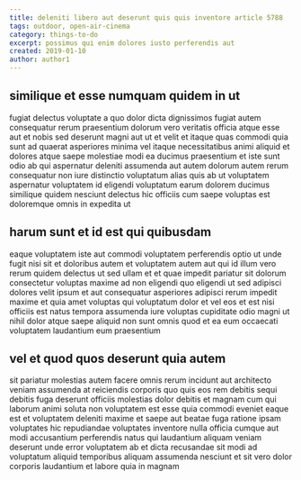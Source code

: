 ```yaml
---
title: deleniti libero aut deserunt quis quis inventore article 5788
tags: outdoor, open-air-cinema
category: things-to-do
excerpt: possimus qui enim dolores iusto perferendis aut
created: 2019-01-10
author: author1
---
```


## similique et esse numquam quidem in ut

fugiat delectus voluptate a quo dolor dicta dignissimos fugiat autem consequatur rerum praesentium dolorum vero veritatis officia atque esse aut et nobis sed deserunt magni aut ut et velit et itaque quas commodi quia sunt ad quaerat asperiores minima vel itaque necessitatibus animi aliquid et dolores atque saepe molestiae modi ea ducimus praesentium et iste sunt odio ab qui aspernatur deleniti assumenda aut autem dolorum autem rerum consequatur non iure distinctio voluptatum alias quis ab ut voluptatem aspernatur voluptatem id eligendi voluptatum earum dolorem ducimus similique quidem nesciunt delectus hic officiis cum saepe voluptas est doloremque omnis in expedita ut

## harum sunt et id est qui quibusdam

eaque voluptatem iste aut commodi voluptatem perferendis optio ut unde fugit nisi sit et doloribus autem et voluptatem autem aut qui id illum vero rerum quidem delectus ut sed ullam et et quae impedit pariatur sit dolorum consectetur voluptas maxime ad non eligendi quo eligendi ut sed adipisci dolores velit ipsum et aut consequatur asperiores adipisci rerum impedit maxime et quia amet voluptas qui voluptatum dolor et vel eos et est nisi officiis est natus tempora assumenda iure voluptas cupiditate odio magni ut nihil dolor atque saepe aliquid non sunt omnis quod et ea eum occaecati voluptatem laudantium eum praesentium

## vel et quod quos deserunt quia autem

sit pariatur molestias autem facere omnis rerum incidunt aut architecto veniam assumenda at reiciendis corporis quo quis eos rem debitis sequi debitis fuga deserunt officiis molestias dolor debitis et magnam cum qui laborum animi soluta non voluptatem est esse quia commodi eveniet eaque est et voluptatem deleniti maxime et saepe aut beatae fuga ratione ipsam voluptates hic repudiandae voluptates inventore nulla officia cumque aut modi accusantium perferendis natus qui laudantium aliquam veniam deserunt unde error voluptatem ab et dicta recusandae sit modi ad voluptatum aliquid temporibus aliquam assumenda nesciunt et sit vero dolor corporis laudantium et labore quia in magnam
